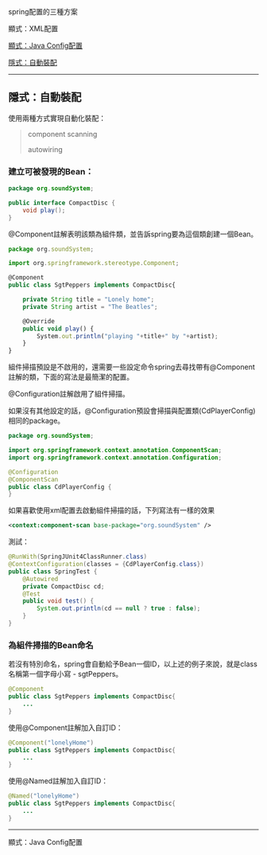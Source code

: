 spring配置的三種方案

顯式：XML配置

<a href='#javaConfig'>顯式：Java Config配置</a>

<a href='#autowire'>隱式：自動裝配</a>

-----

## <a name='autowire'>隱式：自動裝配</a>

使用兩種方式實現自動化裝配：

> component scanning
>
> autowiring

### 建立可被發現的Bean：

```java
package org.soundSystem;

public interface CompactDisc {
    void play();
}
```

@Component註解表明該類為組件類，並告訴spring要為這個類創建一個Bean。

```javascript
package org.soundSystem;

import org.springframework.stereotype.Component;

@Component
public class SgtPeppers implements CompactDisc{

    private String title = "Lonely home";
    private String artist = "The Beatles";

    @Override
    public void play() {
        System.out.println("playing "+title+" by "+artist);
    }
}
```

組件掃描預設是不啟用的，還需要一些設定命令spring去尋找帶有@Component註解的類，下面的寫法是最簡潔的配置。

@Configuration註解啟用了組件掃描。

如果沒有其他設定的話，@Configuration預設會掃描與配置類(CdPlayerConfig)相同的package。

```java
package org.soundSystem;

import org.springframework.context.annotation.ComponentScan;
import org.springframework.context.annotation.Configuration;

@Configuration
@ComponentScan
public class CdPlayerConfig {
}
```

如果喜歡使用xml配置去啟動組件掃描的話，下列寫法有一樣的效果

```xml
<context:component-scan base-package="org.soundSystem" />
```

測試：

```java
@RunWith(SpringJUnit4ClassRunner.class)
@ContextConfiguration(classes = {CdPlayerConfig.class})
public class SpringTest {
    @Autowired
    private CompactDisc cd;
    @Test
    public void test() {
        System.out.println(cd == null ? true : false);
    }
}
```

### 為組件掃描的Bean命名

若沒有特別命名，spring會自動給予Bean一個ID，以上述的例子來說，就是class名稱第一個字母小寫 - sgtPeppers。

```java
@Component
public class SgtPeppers implements CompactDisc{
	...   
}
```

使用@Component註解加入自訂ID：

```java
@Component("lonelyHome")
public class SgtPeppers implements CompactDisc{
	...   
}
```

使用@Named註解加入自訂ID：

```java
@Named("lonelyHome")
public class SgtPeppers implements CompactDisc{
	...   
}
```

-----

<a name='javaConfig'>顯式：Java Config配置</a>











